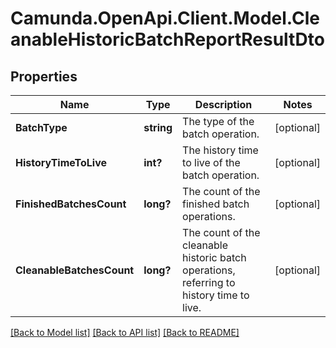 # Camunda.OpenApi.Client.Model.CleanableHistoricBatchReportResultDto

## Properties

Name | Type | Description | Notes
------------ | ------------- | ------------- | -------------
**BatchType** | **string** | The type of the batch operation. | [optional] 
**HistoryTimeToLive** | **int?** | The history time to live of the batch operation. | [optional] 
**FinishedBatchesCount** | **long?** | The count of the finished batch operations. | [optional] 
**CleanableBatchesCount** | **long?** | The count of the cleanable historic batch operations, referring to history time to live. | [optional] 

[[Back to Model list]](../README.md#documentation-for-models) [[Back to API list]](../README.md#documentation-for-api-endpoints) [[Back to README]](../README.md)

